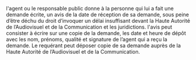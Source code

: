 l'agent ou le responsable public donne à la personne qui lui a fait une demande écrite, un avis de la date de réception de sa demande, sous peine d’être déchu du droit d’invoquer un délai insuffisant devant la Haute Autorité de l’Audiovisuel et de la Communication et les juridictions.
l'avis peut consister à écrire sur une copie de la demande, les date et heure de dépôt avec les nom, prénoms, qualité et signature de l’agent qui a reçu la demande.
Le requérant peut déposer copie de sa demande auprès de la Haute Autorité de l’Audiovisuel et de la Communication.